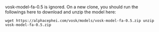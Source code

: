vosk-model-fa-0.5 is ignored. On a new clone, you should run the followings here to download and unzip the model here:

`
wget https://alphacephei.com/vosk/models/vosk-model-fa-0.5.zip
unzip vosk-model-fa-0.5.zip
`
